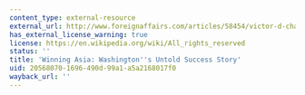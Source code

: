 ```yaml
---
content_type: external-resource
external_url: http://www.foreignaffairs.com/articles/58454/victor-d-cha/winning-asia
has_external_license_warning: true
license: https://en.wikipedia.org/wiki/All_rights_reserved
status: ''
title: 'Winning Asia: Washington''s Untold Success Story'
uid: 20568070-1696-490d-99a1-a5a2168017f0
wayback_url: ''
---
```

